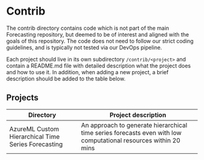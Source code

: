 # Contrib

The contrib directory contains code which is not part of the main Forecasting repository, but deemed to be of interest and aligned with the goals of this repository. The code does not need to follow our strict coding guidelines, and is typically not tested via our DevOps pipeline.

Each project should live in its own subdirectory `/contrib/<project>` and contain a README.md file with detailed description what the project does and how to use it. In addition, when adding a new project, a brief description should be added to the table below.

## Projects

| Directory                                           | Project description                                                                                             |
| --------------------------------------------------- | --------------------------------------------------------------------------------------------------------------- |
| AzureML Custom Hierarchical Time Series Forecasting | An approach to generate hierarchical time series forecasts even with low computational resources within 20 mins |
